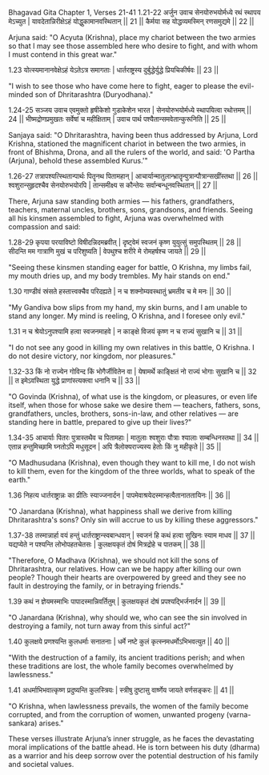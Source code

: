 Bhagavad Gita Chapter 1, Verses 21-41
1.21-22 अर्जुन उवाच
सेनयोरुभयोर्मध्ये रथं स्थापय मेऽच्युत |
यावदेतान्निरीक्षेऽहं योद्धुकामानवस्थितान् || 21 ||
कैर्मया सह योद्धव्यमस्मिन् रणसमुद्यमे || 22 ||

Arjuna said:
"O Acyuta (Krishna), place my chariot between the two armies so that I may see those assembled here who desire to fight, and with whom I must contend in this great war."

1.23
योत्स्यमानानवेक्षेऽहं येऽतेऽत्र समागताः |
धार्तराष्ट्रस्य दुर्बुद्धेर्युद्धे प्रियचिकीर्षवः || 23 ||

"I wish to see those who have come here to fight, eager to please the evil-minded son of Dhritarashtra (Duryodhana)."

1.24-25
सञ्जय उवाच
एवमुक्तो हृषीकेशो गुडाकेशेन भारत |
सेनयोरुभयोर्मध्ये स्थापयित्वा रथोत्तमम् || 24 ||
भीष्मद्रोणप्रमुखतः सर्वेषां च महीक्षिताम् |
उवाच पार्थ पश्यैतान्समवेतान्कुरूनिति || 25 ||

Sanjaya said:
"O Dhritarashtra, having been thus addressed by Arjuna, Lord Krishna, stationed the magnificent chariot in between the two armies, in front of Bhishma, Drona, and all the rulers of the world, and said: 'O Partha (Arjuna), behold these assembled Kurus.'"

1.26-27
तत्रापश्यत्स्थितान्पार्थः पितॄनथ पितामहान् |
आचार्यान्मातुलान्भ्रातॄन्पुत्रान्पौत्रान्सखींस्तथा || 26 ||
श्वशुरान्सुहृदश्चैव सेनयोरुभयोरपि |
तान्समीक्ष्य स कौन्तेयः सर्वान्बन्धूनवस्थितान् || 27 ||

There, Arjuna saw standing both armies — his fathers, grandfathers, teachers, maternal uncles, brothers, sons, grandsons, and friends. Seeing all his kinsmen assembled to fight, Arjuna was overwhelmed with compassion and said:

1.28-29
कृपया परयाविष्टो विषीदन्निदमब्रवीत् |
दृष्ट्वेमं स्वजनं कृष्ण युयुत्सुं समुपस्थितम् || 28 ||
सीदन्ति मम गात्राणि मुखं च परिशुष्यति |
वेपथुश्च शरीरे मे रोमहर्षश्च जायते || 29 ||

"Seeing these kinsmen standing eager for battle, O Krishna, my limbs fail, my mouth dries up, and my body trembles. My hair stands on end."

1.30
गाण्डीवं स्रंसते हस्तात्त्वक्चैव परिदह्यते |
न च शक्नोम्यवस्थातुं भ्रमतीव च मे मनः || 30 ||

"My Gandiva bow slips from my hand, my skin burns, and I am unable to stand any longer. My mind is reeling, O Krishna, and I foresee only evil."

1.31
न च श्रेयोऽनुपश्यामि हत्वा स्वजनमाहवे |
न काङ्क्षे विजयं कृष्ण न च राज्यं सुखानि च || 31 ||

"I do not see any good in killing my own relatives in this battle, O Krishna. I do not desire victory, nor kingdom, nor pleasures."

1.32-33
किं नो राज्येन गोविन्द किं भोगैर्जीवितेन वा |
येषामर्थे काङ्क्षितं नो राज्यं भोगाः सुखानि च || 32 ||
त इमेऽवस्थिता युद्धे प्राणांस्त्यक्त्वा धनानि च || 33 ||

"O Govinda (Krishna), of what use is the kingdom, or pleasures, or even life itself, when those for whose sake we desire them — teachers, fathers, sons, grandfathers, uncles, brothers, sons-in-law, and other relatives — are standing here in battle, prepared to give up their lives?"

1.34-35
आचार्याः पितरः पुत्रास्तथैव च पितामहाः |
मातुलाः श्वशुराः पौत्राः श्यालाः सम्बन्धिनस्तथा || 34 ||
एतान्न हन्तुमिच्छामि घ्नतोऽपि मधुसूदन |
अपि त्रैलोक्यराज्यस्य हेतोः किं नु महीकृते || 35 ||

"O Madhusudana (Krishna), even though they want to kill me, I do not wish to kill them, even for the kingdom of the three worlds, what to speak of the earth."

1.36
निहत्य धार्तराष्ट्रान्नः का प्रीतिः स्याज्जनार्दन |
पापमेवाश्रयेदस्मान्हत्वैतानाततायिनः || 36 ||

"O Janardana (Krishna), what happiness shall we derive from killing Dhritarashtra's sons? Only sin will accrue to us by killing these aggressors."

1.37-38
तस्मान्नार्हा वयं हन्तुं धार्तराष्ट्रान्स्वबान्धवान् |
स्वजनं हि कथं हत्वा सुखिनः स्याम माधव || 37 ||
यद्यप्येते न पश्यन्ति लोभोपहतचेतसः |
कुलक्षयकृतं दोषं मित्रद्रोहे च पातकम् || 38 ||

"Therefore, O Madhava (Krishna), we should not kill the sons of Dhritarashtra, our relatives. How can we be happy after killing our own people? Though their hearts are overpowered by greed and they see no fault in destroying the family, or in betraying friends."

1.39
कथं न ज्ञेयमस्माभिः पापादस्मान्निवर्तितुम् |
कुलक्षयकृतं दोषं प्रपश्यद्भिर्जनार्दन || 39 ||

"O Janardana (Krishna), why should we, who can see the sin involved in destroying a family, not turn away from this sinful act?"

1.40
कुलक्षये प्रणश्यन्ति कुलधर्माः सनातनाः |
धर्मे नष्टे कुलं कृत्स्नमधर्मोऽभिभवत्युत || 40 ||

"With the destruction of a family, its ancient traditions perish; and when these traditions are lost, the whole family becomes overwhelmed by lawlessness."

1.41
अधर्माभिभवात्कृष्ण प्रदुष्यन्ति कुलस्त्रियः |
स्त्रीषु दुष्टासु वार्ष्णेय जायते वर्णसङ्करः || 41 ||

"O Krishna, when lawlessness prevails, the women of the family become corrupted, and from the corruption of women, unwanted progeny (varna-sankara) arises."

These verses illustrate Arjuna’s inner struggle, as he faces the devastating moral implications of the battle ahead. He is torn between his duty (dharma) as a warrior and his deep sorrow over the potential destruction of his family and societal values.
